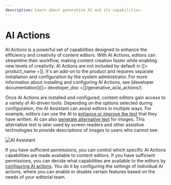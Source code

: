 ```yaml
---
description: Learn about generative AI and its capabilities.
---
```


# AI Actions

AI Actions is a powerful set of capabilities designed to enhance the efficiency and creativity of content editors.
With AI Actions, editors can streamline their workflow, making content creation faster while enabling new levels of creativity. 
AI Actions are not included by default in [[= product_name =]].
It's an add-on to the product and requires separate installation and configuration by the system administrator.
For more information about installing and configuring AI Actions, see [developer documentation]([[= developer_doc =]]/generative_ai/ai_actions/).

Once AI Actions are installed and configured, content editors gain access to a variety of AI-driven tools.
Depending on the options selected during configuration, the AI Assistant can assist editors in multiple ways.
For example, editors can use the AI to [enhance or improve the text](create_edit_content_items.md#ai-assistant) that they have written.
AI can also [generate alternative text](upload_images.md#ai) for images.
This alternative text is later used by screen readers and other assistive technologies to provide descriptions of images to users who cannot see.

![AI Assistant](ai_assistant.png)

If you have sufficient permissions, you can control which specific AI Actions capabilities are made available to content editors.
If you have sufficient permissions, you can decide what capabilities are available to the editors by [configuring AI actions](work_with_ai_actions.md).
You do it by configuring the settings of individual AI actions, where you can enable or disable certain features based on the needs of your editorial team.
